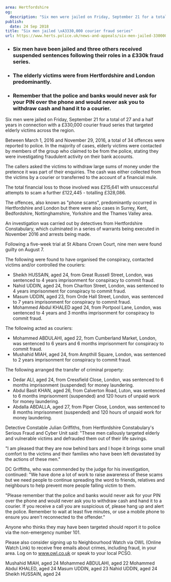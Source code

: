 ```yaml
area: Hertfordshire
og:
  description: "Six men were jailed on Friday, September 21 for a total of 27 and a half years in connection with a \xA3330,000 courier fraud series that targeted elderly victims across the region."
publish:
  date: 24 Sep 2018
title: "Six men jailed \xA3330,000 courier fraud series"
url: https://www.herts.police.uk/news-and-appeals/six-men-jailed-330000-courier-fraud-series-1813ALL
```

* ### Six men have been jailed and three others received suspended sentences following their roles in a £330k fraud series.

 * ### The elderly victims were from Hertfordshire and London predominantly.

 * ### Remember that the police and banks would never ask for your PIN over the phone and would never ask you to withdraw cash and hand it to a courier.

Six men were jailed on Friday, September 21 for a total of 27 and a half years in connection with a £330,000 courier fraud series that targeted elderly victims across the region.

Between March 1, 2016 and November 29, 2016, a total of 34 offences were reported to police. In the majority of cases, elderly victims were contacted by members of the group who claimed to be from the police, stating they were investigating fraudulent activity on their bank accounts.

The callers asked the victims to withdraw large sums of money under the pretence it was part of their enquiries. The cash was either collected from the victims by a courier or transferred to the account of a financial mule.

The total financial loss to those involved was £215,641 with unsuccessful attempts to scam a further £122,445 - totalling £328,086.

The offences, also known as "phone scams", predominantly occurred in Hertfordshire and London but there were also cases in Surrey, Kent, Bedfordshire, Nottinghamshire, Yorkshire and the Thames Valley area.

An investigation was carried out by detectives from Hertfordshire Constabulary, which culminated in a series of warrants being executed in November 2016 and arrests being made.

Following a five-week trial at St Albans Crown Court, nine men were found guilty on August 7.

The following were found to have organised the conspiracy, contacted victims and/or controlled the couriers:

 * Sheikh HUSSAIN, aged 24, from Great Russell Street, London, was sentenced to 4 years imprisonment for conspiracy to commit fraud.
 * Nahid UDDIN, aged 24, from Charlton Street, London, was sentenced to 4 years imprisonment for conspiracy to commit fraud.
 * Masum UDDIN, aged 23, from Orde Hall Street, London, was sentenced to 7 years imprisonment for conspiracy to commit fraud.
 * Mohammed Abdul KHALED aged 24, from Portpool Lane, London, was sentenced to 4 years and 3 months imprisonment for conspiracy to commit fraud.

The following acted as couriers:

 * Mohammed ABDULAHI, aged 22, from Cumberland Market, London, was sentenced to 6 years and 6 months imprisonment for conspiracy to commit fraud.
 * Mushahid MIAH, aged 24, from Ampthill Square, London, was sentenced to 2 years imprisonment for conspiracy to commit fraud.

The following arranged the transfer of criminal property:

 * Dedar ALI, aged 24, from Cressfield Close, London, was sentenced to 6 months imprisonment (suspended) for money laundering.
 * Abdul Basit KHAN, aged 26, from Calverton Road, Luton, was sentenced to 6 months imprisonment (suspended) and 120 hours of unpaid work for money laundering.
 * Abdalla ABDALLA, aged 27, from Piper Close, London, was sentenced to 8 months imprisonment (suspended) and 120 hours of unpaid work for money laundering.

Detective Constable Julian Griffiths, from Hertfordshire Constabulary's Serious Fraud and Cyber Unit said: "These men callously targeted elderly and vulnerable victims and defrauded them out of their life savings.

"I am pleased that they are now behind bars and I hope it brings some small comfort to the victims and their families who have been left devastated by the actions of these men."

DC Griffiths, who was commended by the judge for his investigation, continued: "We have done a lot of work to raise awareness of these scams but we need people to continue spreading the word to friends, relatives and neighbours to help prevent more people falling victim to them.

"Please remember that the police and banks would never ask for your PIN over the phone and would never ask you to withdraw cash and hand it to a courier. If you receive a call you are suspicious of, please hang up and alert the police. Remember to wait at least five minutes, or use a mobile phone to ensure you aren't reconnected to the offender."

Anyone who thinks they may have been targeted should report it to police via the non-emergency number 101.

Please also consider signing up to Neighbourhood Watch via OWL (Online Watch Link) to receive free emails about crimes, including fraud, in your area. Log on to www.owl.co.uk or speak to your local PCSO.

Mushahid MIAH, aged 24 Mohammed ABDULAHI, aged 22 Mohammed Abdul KHALED, aged 24 Masum UDDIN, aged 23 Nahid UDDIN, aged 24 Sheikh HUSSAIN, aged 24

